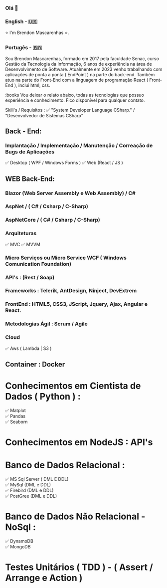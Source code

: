 
### Olá 👋 

### English - 🇺🇸 ###
⭐ I'm Brendon Mascarenhas ⭐. 

### Portugês - 🇧🇷 ###
Sou Brendon Mascarenhas, formado em 2017 pela faculdade Senac, curso Gestão da Tecnologia da Informação, 6 anos de experiência na área de Desenvolvimento de Software. Atualmente em 2023 venho trabalhando com aplicações de ponta a ponta ( EndPoint ) na parte do back-end. 
Também atuo na parte do Front-End com a linguagem de programação React ( Front-End ), inclui html, css.

:books Vou deixar o relato abaixo, todas as tecnologias que possuo experiência e conhecimento.
Fico disponível para qualquer contato.

 Skill's / Requisitos : 
 ✅ "System Developer Language CSharp." / "Desenvolvedor de Sistemas CSharp"



## Back - End:
### Implantação / Implementação / Manutenção / Correação de Bugs de Aplicações 
 ✅ Desktop ( WPF / Windows Forms )
 ✅ Web (React / JS )

## WEB Back-End: 
### Blazor (Web Server Assembly e Web Assembly) / C# 
### AspNet / ( C# / Csharp / C-Sharp)
### AspNetCore / ( C# / Csharp / C-Sharp)
### Arquiteturas 
 ✅ MVC 
 ✅ MVVM

### Micro Serviços ou Micro Service WCF ( Windows Comunication Foundation)
### API's : (Rest / Soap)
### Frameworks : Telerik, AntDesign, Ninject, DevExtrem
### FrontEnd : HTML5, CSS3, JScript, Jquery, Ajax, Angular e React.
### Metodologias Ágil : Scrum / Agile
### Cloud 
 ✅ Aws ( Lambda | S3 )

## Container : Docker

# Conhecimentos em Cientista de Dados ( Python ) : 
 ✅ Matplot <br>
 ✅ Pandas <br>
 ✅ Seaborn 

# Conhecimentos em NodeJS : API's 

# Banco de Dados Relacional : 
 ✅ MS Sql Server ( DML E DDL) <br>
 ✅ MySql (DML e DDL) <br>
 ✅ Firebird (DML e DDL) <br>
 ✅ PostGree (DML e DDL) <br>

# Banco de Dados Não Relacional - NoSql : 
 ✅ DynamoDB <br>
 ✅ MongoDB <br>

# Testes Unitários ( TDD ) - ( Assert / Arrange e Action )




<!--
**brendongenssinger/brendongenssinger** is a ✨ _special_ ✨ repository because its `README.md` (this file) appears on your GitHub profile.

Here are some ideas to get you started:

- 🔭 I’m currently working on ...
- 🌱 I’m currently learning ...
- 👯 I’m looking to collaborate on ...
- 🤔 I’m looking for help with ...
- 💬 Ask me about ...
- 📫 How to reach me: ...
- 😄 Pronouns: ...
- ⚡ Fun fact: ...
-->
